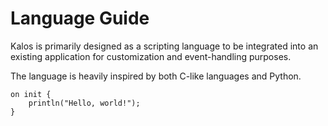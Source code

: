 # Language Guide

Kalos is primarily designed as a scripting language to be integrated into an existing application
for customization and event-handling purposes.

The language is heavily inspired by both C-like languages and Python. 

```
on init {
    println("Hello, world!");
}
```
